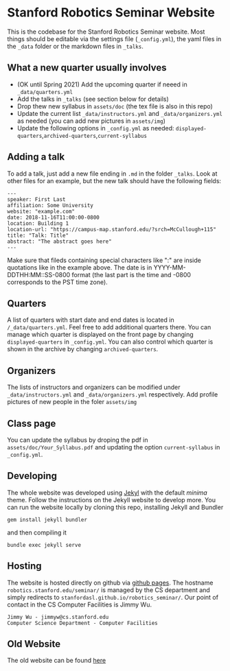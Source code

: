 # Stanford Robotics Seminar Website

This is the codebase for the Stanford Robotics Seminar website. Most things should be editable via the settings file (`_config.yml`), the yaml files in the `_data` folder or the markdown files in `_talks`.

## What a new quarter usually involves
- (OK until Spring 2021) Add the upcoming quarter if neeed in `_data/quarters.yml`
- Add the talks in `_talks` (see section below for details)
- Drop thew new syllabus in `assets/doc` (the tex file is also in this repo)
- Update the current list `_data/instructors.yml` and `_data/organizers.yml` as needed (you can add new pictures in `assets/img`)
- Update the following options in `_config.yml` as needed: `displayed-quarters`,`archived-quarters`,`current-syllabus`

## Adding a talk
To add a talk, just add a new file ending in `.md` in the folder `_talks`. Look at other files for an example, but the new talk should have the following fields:

    ---
    speaker: First Last
    affiliation: Some University
    website: "example.com"
    date: 2018-11-16T11:00:00-0800
    location: Building 1
    location-url: "https://campus-map.stanford.edu/?srch=McCullough+115"
    title: "Talk: Title"
    abstract: "The abstract goes here"
    ---

Make sure that fileds containing special characters like ":" are inside quotations like in the example above. The date is in YYYY-MM-DDTHH:MM::SS-0800 format (the last part is the time and -0800 corresponds to the PST time zone).

## Quarters
A list of quarters with start date and end dates is located in `/_data/quarters.yml`. Feel free to add additional quarters there. You can manage which quarter is displayed on the front page by changing `displayed-quarters` in `_config.yml`. You can also control which quarter is shown in the archive by changing `archived-quarters`.

## Organizers
The lists of instructors and organizers can be modified under `_data/instructors.yml` and `_data/organizers.yml` respectively. Add profile pictures of new people in the foler `assets/img`

## Class page
You can update the syllabus by droping the pdf in `assets/doc/Your_Syllabus.pdf` and updating the option `current-syllabus` in `_config.yml`.

## Developing
The whole website was developed using [Jekyl](https://jekyllrb.com/) with the default *minima* theme. Follow the instructions on the Jekyll website to develop more. You can run the website locally by cloning this repo, installing Jekyll and Bundler

    gem install jekyll bundler

and then compiling it

    bundle exec jekyll serve

## Hosting
The website is hosted directly on github via [github pages](https://pages.github.com/). The hostname `robotics.stanford.edu/seminar/` is managed by the CS department and simply redirects to `stanfordasl.github.io/robotics_seminar/`. Our point of contact in the CS Computer Facilities is Jimmy Wu.

    Jimmy Wu - jimmyw@cs.stanford.edu
    Computer Science Department - Computer Facilities

## Old Website
The old website can be found [here](https://github.com/StanfordASL/robotics_seminar_archive)
